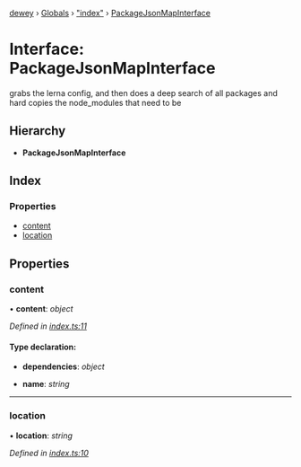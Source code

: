[dewey](../README.md) › [Globals](../globals.md) › ["index"](../modules/_index_.md) › [PackageJsonMapInterface](_index_.packagejsonmapinterface.md)

# Interface: PackageJsonMapInterface

grabs the lerna config, and then does a deep search of all packages and hard copies
the node_modules that need to be

## Hierarchy

* **PackageJsonMapInterface**

## Index

### Properties

* [content](_index_.packagejsonmapinterface.md#content)
* [location](_index_.packagejsonmapinterface.md#location)

## Properties

###  content

• **content**: *object*

*Defined in [index.ts:11](https://github.com/samrocksc/dewey/blob/51716d8/src/index.ts#L11)*

#### Type declaration:

* **dependencies**: *object*

* **name**: *string*

___

###  location

• **location**: *string*

*Defined in [index.ts:10](https://github.com/samrocksc/dewey/blob/51716d8/src/index.ts#L10)*

